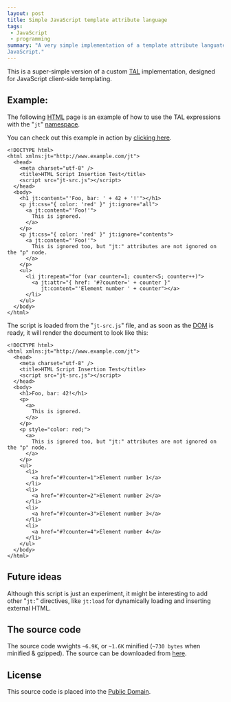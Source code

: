 ```yaml
---
layout: post
title: Simple JavaScript template attribute language
tags:
 - JavaScript
 - programming
summary: "A very simple implementation of a template attribute languate in
JavaScript."
---
```


This is a super-simple version of a custom
[TAL](http://en.wikipedia.org/wiki/Template_Attribute_Language) implementation,
designed for JavaScript client-side templating.

Example:
--------

The following [HTML](http://en.wikipedia.org/wiki/Html) page is an example of
how to use the TAL expressions with the "``jt``"
[namespace](http://en.wikipedia.org/wiki/XML_namespace).

You can check out this example in action by [clicking
here](/downloads/javascript/jt-test.html).

    <!DOCTYPE html>
    <html xmlns:jt="http://www.example.com/jt">
      <head>
        <meta charset="utf-8" />
        <title>HTML Script Insertion Test</title>
        <script src="jt-src.js"></script>
      </head>
      <body>
        <h1 jt:content="'Foo, bar: ' + 42 + '!'"></h1>
        <p jt:css="{ color: 'red' }" jt:ignore="all">
          <a jt:content="'Foo!'">
            This is ignored.
          </a>
        </p>
        <p jt:css="{ color: 'red' }" jt:ignore="contents">
          <a jt:content="'Foo!'">
            This is ignored too, but "jt:" attributes are not ignored on the "p" node.
          </a>
        </p>
        <ul>
          <li jt:repeat="for (var counter=1; counter<5; counter++)">
            <a jt:attr="{ href: '#?counter=' + counter }"
               jt:content="'Element number ' + counter"></a>
          </li>
        </ul>
      </body>
    </html>

The script is loaded from the "``jt-src.js``" file, and as soon as the
[DOM](http://en.wikipedia.org/wiki/Document_Object_Model) is ready, it will
render the document to look like this:

    <!DOCTYPE html>
    <html xmlns:jt="http://www.example.com/jt">
      <head>
        <meta charset="utf-8" />
        <title>HTML Script Insertion Test</title>
        <script src="jt-src.js"></script>
      </head>
      <body>
        <h1>Foo, bar: 42!</h1>
        <p>
          <a>
            This is ignored.
          </a>
        </p>
        <p style="color: red;">
          <a>
            This is ignored too, but "jt:" attributes are not ignored on the "p" node.
          </a>
        </p>
        <ul>
          <li>
            <a href="#?counter=1">Element number 1</a>
          </li>
          <li>
            <a href="#?counter=2">Element number 2</a>
          </li>
          <li>
            <a href="#?counter=3">Element number 3</a>
          </li>
          <li>
            <a href="#?counter=4">Element number 4</a>
          </li>
        </ul>
      </body>
    </html>


Future ideas
------------

Although this script is just an experiment, it might be interesting to add
other "``jt:``" directives, like ``jt:load`` for dynamically loading and
inserting external HTML.


The source code
---------------

The source code wwights ``~6.9K``, or ``~1.6K`` minified (``~730 bytes`` when
minified & gzipped). The source can be downloaded from
[here](/downloads/javascript/jt-src.js).


License
-------

This source code is placed into the [Public
Domain](http://en.wikipedia.org/wiki/Public_domain).
